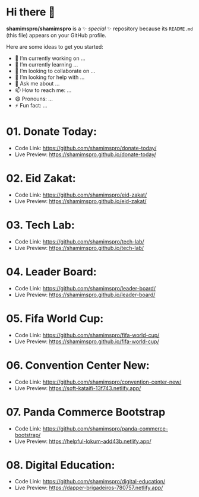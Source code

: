 # Hi there 👋

**shamimspro/shamimspro** is a ✨ _special_ ✨ repository because its `README.md` (this file) appears on your GitHub profile.

Here are some ideas to get you started:

- 🔭 I’m currently working on ...
- 🌱 I’m currently learning ...
- 👯 I’m looking to collaborate on ...
- 🤔 I’m looking for help with ...
- 💬 Ask me about ...
- 📫 How to reach me: ...
- 😄 Pronouns: ...
- ⚡ Fun fact: ...


# 01. Donate Today:
- Code Link: https://github.com/shamimspro/donate-today/
- Live Preview: https://shamimspro.github.io/donate-today/

# 02. Eid Zakat:
- Code Link: https://github.com/shamimspro/eid-zakat/
- Live Preview: https://shamimspro.github.io/eid-zakat/

# 03. Tech Lab:
- Code Link: https://github.com/shamimspro/tech-lab/
- Live Preview: https://shamimspro.github.io/tech-lab/

# 04. Leader Board:
- Code Link: https://github.com/shamimspro/leader-board/
- Live Preview: https://shamimspro.github.io/leader-board/

# 05. Fifa World Cup:
- Code Link: https://github.com/shamimspro/fifa-world-cup/
- Live Preview: https://shamimspro.github.io/fifa-world-cup/

# 06. Convention Center New:
- Code Link: https://github.com/shamimspro/convention-center-new/
- Live Preview: https://soft-kataifi-13f743.netlify.app/

# 07. Panda Commerce Bootstrap
- Code Link: https://github.com/shamimspro/panda-commerce-bootstrap/
- Live Preview: https://helpful-lokum-add43b.netlify.app/

# 08. Digital Education:
- Code Link: https://github.com/shamimspro/digital-education/
- Live Preview: https://dapper-brigadeiros-780757.netlify.app/ 
